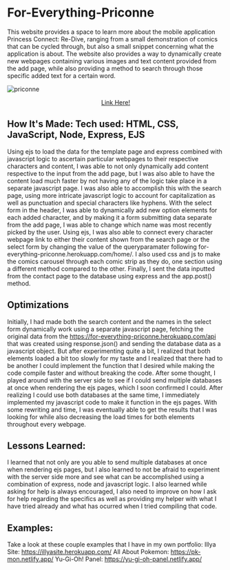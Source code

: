 # For-Everything-Priconne

This website provides a space to learn more about the mobile application Princess Connect: Re-Dive, ranging from a small demonstration of comics that can be cycled through, but also a small snippet concerning what the application is about.  The website also provides a way to dynamically create new webpages containing various images and text content provided from the add page, while also providing a method to search through those specific added text for a certain word. 

![priconne](https://user-images.githubusercontent.com/66279068/182735866-a4acdf35-5213-489f-8eb8-11e5f9419467.PNG)
<div align = 'center'><a href = 'https://for-everything-priconne.herokuapp.com/'>Link Here!</a></div>

## How It's Made: Tech used: HTML, CSS, JavaScript, Node, Express, EJS
Using ejs to load the data for the template page and express combined with javascript logic to ascertain particular webpages to their respective characters and content, I was able to not only dynamically add content respective to the input from the add page, but I was also able to have the content load much faster by not having any of the logic take place in a separate javascript page.  I was also able to accomplish this with the search page, using more intricate javascript logic to account for capitalization as well as punctuation and special characters like hyphens.  With the select form in the header, I was able to dynamically add new option elements for each added character, and by making it a form submitting data separate from the add page, I was able to change which name was most recently picked by the user.  Using ejs, I was also able to connect every character webpage link to either their content shown from the search page or the select form by changing the value of the queryparamater following for-everything-priconne.herokuapp.com/home/.  I also used css and js to make the comics carousel through each comic strip as they do, one section using a different method compared to the other.  Finally, I sent the data inputted from the contact page to the database using express and the app.post() method.

 ## Optimizations 
Initially, I had made both the search content and the names in the select form dynamically work using a separate javascript page, fetching the original data from the https://for-everything-priconne.herokuapp.com/api that was created using response.json() and sending the database data as a javascript object.  But after experimenting quite a bit, I realized that both elements loaded a bit too slowly for my taste and I realized that there had to be another I could implement the function that I desired while making the code compile faster and without breaking the code.  After some thought, I played around with the server side to see if I could send multiple databases at once when rendering the ejs pages, which I soon confirmed I could.  After realizing I could use both databases at the same time, I immediately implemented my javascript code to make it function in the ejs pages.  With some rewriting and time, I was eventually able to get the results that I was looking for while also decreasing the load times for both elements throughout every webpage.
 
## Lessons Learned: 
I learned that not only are you able to send multiple databases at once when rendering ejs pages, but I also learned to not be afraid to experiment with the server side more and see what can be accomplished using a combination of express, node and javascript logic.  I also learned while asking for help is always encouraged, I also need to improve on how I ask for help regarding the specifics as well as providing my helper with what I have tried already and what has ocurred when I tried compiling that code.
## Examples: 
Take a look at these couple examples that I have in my own portfolio: Illya Site: https://illyasite.herokuapp.com/ All About Pokemon: https://pk-mon.netlify.app/ Yu-Gi-Oh! Panel: https://yu-gi-oh-panel.netlify.app/
